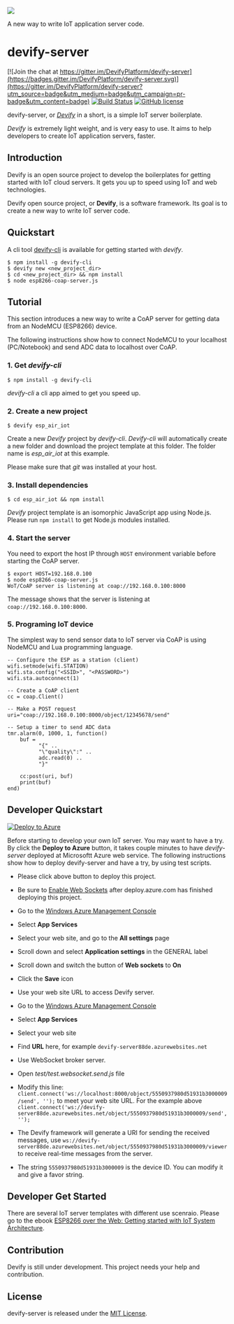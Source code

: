 ![](http://res.cloudinary.com/jollen/image/upload/h_110/v1455862763/devify-logo_rh63vl.png)

A new way to write IoT application server code.

# devify-server

[![Join the chat at https://gitter.im/DevifyPlatform/devify-server](https://badges.gitter.im/DevifyPlatform/devify-server.svg)](https://gitter.im/DevifyPlatform/devify-server?utm_source=badge&utm_medium=badge&utm_campaign=pr-badge&utm_content=badge)
[![Build Status](https://travis-ci.org/DevifyPlatform/devify-server.svg?branch=master)](https://travis-ci.org/DevifyPlatform/devify-server)
[![GitHub license](https://img.shields.io/github/license/DevifyPlatform/devify-server.svg)](https://github.com/DevifyPlatform/devify-server)

devify-server, or [*Devify*](https://github.com/DevifyPlatform/devify-server) in a short, is a simple IoT server boilerplate. 

*Devify* is extremely light weight, and is very easy to use. It aims to help developers to create IoT application servers, faster.

## Introduction

Devify is an open source project to develop the boilerplates for getting started with IoT cloud servers. It gets you up to speed using IoT and web technologies.

Devify open source project, or **Devify**, is a software framework. Its goal is to create a new way to write IoT server code.

## Quickstart

A cli tool [devify-cli](https://github.com/DevifyPlatform/devify-cli) is available for getting started with *devify*.

```
$ npm install -g devify-cli
$ devify new <new_project_dir>
$ cd <new_project_dir> && npm install
$ node esp8266-coap-server.js 
```

## Tutorial

This section introduces a new way to write a CoAP server for getting data from an NodeMCU (ESP8266) device.

The following instructions show how to connect NodeMCU to your localhost (PC/Notebook) and send ADC data to localhost  over CoAP.

### 1. Get *devify-cli*

```
$ npm install -g devify-cli 
```

*devify-cli* a cli app aimed to get you speed up.

### 2. Create a new project

```
$ devify esp_air_iot
```
Create a new *Devify* project by *devify-cli*. *Devify-cli* will automatically create a new folder and download the project template at this folder. The folder name is *esp_air_iot* at this example.

Please make sure that *git* was installed at your host.

### 3. Install dependencies

```
$ cd esp_air_iot && npm install
```

*Devify* project template is an isomorphic JavaScript app using Node.js. Please run ```npm install``` to get Node.js modules installed.

### 4. Start the server

You need to export the host IP through ```HOST``` environment variable before starting the CoAP server. 

```
$ export HOST=192.168.0.100
$ node esp8266-coap-server.js 
WoT/CoAP server is listening at coap://192.168.0.100:8000
```
The message shows that the server is listening at ```coap://192.168.0.100:8000```.

### 5. Programing IoT device

The simplest way to send sensor data to IoT server via CoAP is using NodeMCU and Lua programming language.

```
-- Configure the ESP as a station (client)
wifi.setmode(wifi.STATION)  
wifi.sta.config("<SSID>", "<PASSWORD>")  
wifi.sta.autoconnect(1)

-- Create a CoAP client
cc = coap.Client()

-- Make a POST request
uri="coap://192.168.0.100:8000/object/12345678/send"

-- Setup a timer to send ADC data
tmr.alarm(0, 1000, 1, function() 
    buf = 
          "{" ..
          "\"quality\":" ..
          adc.read(0) ..
          "}"
    
    cc:post(uri, buf)
    print(buf)
end)
```

## Developer Quickstart

[![Deploy to Azure](http://azuredeploy.net/deploybutton.png)](https://deploy.azure.com/?repository=https://github.com/DevifyPlatform/devify-server)

Before starting to develop your own IoT server. You may want to have a try. By click the **Deploy to Azure** button, it takes couple minutes to have *devify-server* deployed at Microsoftt Azure web service. The following instructions show how to deploy devify-server and have a try, by using test scripts.

* Please click above button to deploy this project.

* Be sure to [Enable Web Sockets](https://azure.microsoft.com/zh-tw/blog/introduction-to-websockets-on-windows-azure-web-sites/) after deploy.azure.com has finished deploying this project.

 * Go to the [Windows Azure Management Console](https://portal.azure.com/)
 * Select **App Services**
 * Select your web site, and go to the **All settings** page
 * Scroll down and select **Application settings** in the GENERAL label
 * Scroll down and switch the button of **Web sockets** to **On**
 * Click the **Save** icon

* Use your web site URL to access Devify server. 

 * Go to the [Windows Azure Management Console](https://portal.azure.com/)
 * Select **App Services**
 * Select your web site
 * Find **URL** here, for example ```devify-server88de.azurewebsites.net```

* Use WebSocket broker server.

 * Open *test/test.websocket.send.js* file
 * Modify this line: ```client.connect('ws://localhost:8000/object/5550937980d51931b3000009/send', '');``` to meet your web site URL. For the example above ```client.connect('ws://devify-server88de.azurewebsites.net/object/5550937980d51931b3000009/send', '');```
 * The Devify framework will generate a URI for sending the received messages, use ```ws://devify-server88de.azurewebsites.net/object/5550937980d51931b3000009/viewer``` to receive real-time messages from the server.
 * The string ```5550937980d51931b3000009``` is the device ID. You can modify it and give a favor string.

## Developer Get Started

There are several IoT server templates with different use scenraio. Please go to the ebook [ESP8266 over the Web: Getting started with IoT System Architecture](templates/).

## Contribution

Devify is still under development. This project needs your help and contribution.

## License

devify-server is released under the [MIT License](http://www.opensource.org/licenses/MIT).
